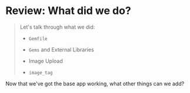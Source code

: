 # Review: What did we do?

> Let's talk through what we did:
>
> * `Gemfile`
>
> * `Gems` and External Libraries
>
> * Image Upload
>
> * `image_tag`


Now that we've got the base app working, what other things can we add?
